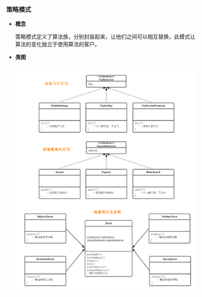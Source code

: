 ### 策略模式

- **概念**
  
  策略模式定义了算法族，分别封装起来，让他们之间可以相互替换，此模式让算法的变化独立于使用算法的客户。
 
- **类图**
  
  ![类图在这里](https://github.com/wzqwsrf/design-patterns/blob/master/pictures/strategy.png)